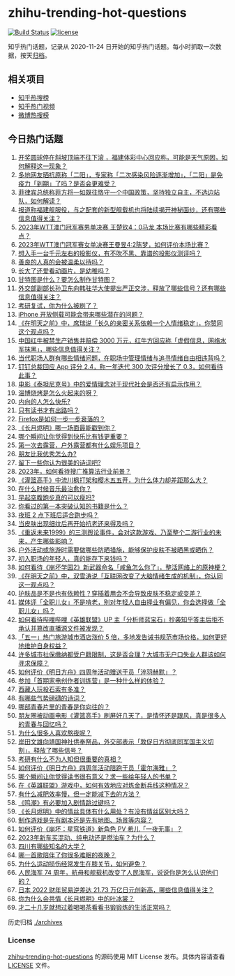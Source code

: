 # zhihu-trending-hot-questions

[![Build Status](https://github.com/justjavac/zhihu-trending-hot-questions/workflows/ci/badge.svg?branch=master)](https://github.com/justjavac/zhihu-trending-hot-questions/actions)
[![license](https://img.shields.io/github/license/justjavac/zhihu-trending-hot-questions)](https://github.com/justjavac/zhihu-trending-hot-questions/blob/master/LICENSE)

知乎热门话题，记录从 2020-11-24
日开始的知乎热门话题。每小时抓取一次数据，按天[归档](./archives)。

## 相关项目

- [知乎热搜榜](https://github.com/justjavac/zhihu-trending-top-search)
- [知乎热门视频](https://github.com/justjavac/zhihu-trending-hot-video)
- [微博热搜榜](https://github.com/justjavac/weibo-trending-hot-search)

## 今日热门话题

<!-- BEGIN -->
<!-- 最后更新时间 Mon Apr 24 2023 01:13:15 GMT+0800 (China Standard Time) -->

1. [开奖圆球停在斜坡顶端不往下滚 ，福建体彩中心回应称，可能是天气原因，如何解释这一现象？](https://www.zhihu.com/question/597262120)
1. [多地网友晒抗原称「二阳」，专家称「二次感染风险逐渐增加」，「二阳」是免疫力「到期」了吗？是否会更难受？](https://www.zhihu.com/question/597281294)
1. [菲律宾总统称菲方将一如既往恪守一个中国政策，坚持独立自主，不选边站队，如何解读？](https://www.zhihu.com/question/597284740)
1. [报道称福建舰服役，与之配套的新型舰载机也将陆续揭开神秘面纱，还有哪些信息值得关注？](https://www.zhihu.com/question/597277195)
1. [2023年WTT澳门冠军赛男单决赛 王楚钦4：0马龙 本场比赛有哪些精彩看点？](https://www.zhihu.com/question/597336562)
1. [2023年WTT澳门冠军赛女单决赛王曼昱4:2陈梦，如何评价本场比赛？](https://www.zhihu.com/question/597327714)
1. [想入手一台千元左右的投影仪，有不吹不黑、靠谱的投影仪测评吗？](https://www.zhihu.com/question/547505434)
1. [善良的人真的会被温柔以待吗？](https://www.zhihu.com/question/596685357)
1. [长大了还爱看动画片，是幼稚吗？](https://www.zhihu.com/question/596956726)
1. [甘特图是什么？要怎么制作甘特图？](https://www.zhihu.com/question/407225342)
1. [外交部副部长孙卫东向韩驻华大使提出严正交涉，释放了哪些信号？还有哪些信息值得关注？](https://www.zhihu.com/question/597269554)
1. [考研复试，你为什么被刷了？](https://www.zhihu.com/question/516780771)
1. [iPhone 开放侧载可能会带来哪些潜在的问题？](https://www.zhihu.com/question/596638412)
1. [《在明天之前》中，席瑞说「长久的亲密关系依赖一个人情绪稳定」，你赞同这个观点吗？](https://www.zhihu.com/question/597244375)
1. [中国红牛被禁生产销售并赔偿 3000 万元，红牛方回应称「虚假信息，网络水军抹黑」，哪些信息值得关注？](https://www.zhihu.com/question/597238029)
1. [当代职场人群有哪些情绪问题，在职场中管理情绪与追寻情绪自由相违背吗？](https://www.zhihu.com/question/596918878)
1. [钉钉总裁回应 App 评分 2.4，称一年迭代 300 次评分增长了 0.3，如何看待此事？](https://www.zhihu.com/question/596723219)
1. [电影《泰坦尼克号》中的爱情理念对于现代社会是否还有启示作用？](https://www.zhihu.com/question/593508481)
1. [淄博烧烤是怎么火起来的呀？](https://www.zhihu.com/question/594665084)
1. [内向的人怎么快乐?](https://www.zhihu.com/question/597039446)
1. [只有读书才有出路吗？](https://www.zhihu.com/question/597043123)
1. [Firefox是如何一步一步衰落的？](https://www.zhihu.com/question/278125463)
1. [《长月烬明》哪一场面最能戳到你？](https://www.zhihu.com/question/596596734)
1. [哪个瞬间让你觉得到快乐比有钱更重要？](https://www.zhihu.com/question/596992641)
1. [第一次去露营，户外露营都有什么娱乐项目？](https://www.zhihu.com/question/593983844)
1. [朋友比我优秀怎么办?](https://www.zhihu.com/question/595037256)
1. [留下一些你认为很美的诗词吧?](https://www.zhihu.com/question/597057569)
1. [2023年，如何看待搜广推算法行业前景？](https://www.zhihu.com/question/594276199)
1. [《灌篮高手》中流川枫打架和樱木五五开，为什么体力却差距那么大？](https://www.zhihu.com/question/551122791)
1. [在什么时候音乐最治愈你？](https://www.zhihu.com/question/596349464)
1. [早起空腹跑步真的可以瘦吗?](https://www.zhihu.com/question/594980822)
1. [你看过的第一本突破认知的书籍是什么？](https://www.zhihu.com/question/596282756)
1. [夜班 2 点下班后适合跑步吗？](https://www.zhihu.com/question/596426253)
1. [当皮肤出现细纹后再开始抗老还来得及吗？](https://www.zhihu.com/question/587449433)
1. [《重返未来1999》的三测舆论事件，会对这款游戏、乃至整个二游行业的未来，产生哪些影响？](https://www.zhihu.com/question/597110653)
1. [户外活动或旅游时需要做哪些防晒措施，能够保护皮肤不被晒黑或晒伤？](https://www.zhihu.com/question/590755121)
1. [初入职场的年轻人，真的能存下来钱吗？](https://www.zhihu.com/question/596975992)
1. [如何看待《崩坏学园2》新武器命名「咸鱼怎么你了」，整活网络上的原神梗？](https://www.zhihu.com/question/597011483)
1. [《在明天之前》中，双雪涛说「互联网改变了大脑情绪生成的机制」，你认同这一观点吗？](https://www.zhihu.com/question/597244177)
1. [护肤品是不是也有依赖性？穿插着用会不会导致皮肤不稳定或变差？](https://www.zhihu.com/question/594814196)
1. [媒体评「全职儿女」不是啃老，别对年轻人自由择业有偏见，你会选择做「全职儿女」吗？](https://www.zhihu.com/question/597272501)
1. [如何看待哔哩哔哩《英雄联盟》UP 主「分析师蓝宝石」抄袭知乎答主后拒不承认并篡改直播源文件被发现？](https://www.zhihu.com/question/597268038)
1. [「五一」热门旅游城市酒店涨价 5 倍，多地发告诫书规范市场价格，如何更好地维护自身权益？](https://www.zhihu.com/question/597228282)
1. [许多城市社保缴纳都受户籍限制，这是否合理？大城市无户口失业人群该如何寻求保障？](https://www.zhihu.com/question/597045032)
1. [如何评价《明日方舟》四周年活动赠送干员「淬羽赫默」？](https://www.zhihu.com/question/597146353)
1. [参加「首期家电创作者训练营」是一种什么样的体验？](https://www.zhihu.com/question/597239501)
1. [西藏人玩投石索有多准？](https://www.zhihu.com/question/31769324)
1. [有哪些气势磅礴的诗词？](https://www.zhihu.com/question/587542413)
1. [哪部青春片里的青春是你向往的？](https://www.zhihu.com/question/596352489)
1. [朋友圈被动画电影《灌篮高手》刷屏好几天了，是情怀还是跟风，真是很多人的青春与回忆吗？](https://www.zhihu.com/question/596900645)
1. [为什么很多人喜欢熬夜呢？](https://www.zhihu.com/question/591126223)
1. [岸田文雄向靖国神社供奉祭品，外交部表示「敦促日方彻底同军国主义切割」，释放了哪些信号？](https://www.zhihu.com/question/596966647)
1. [考研有什么不为人知但很重要的真相？](https://www.zhihu.com/question/549671935)
1. [如何评价《明日方舟》四周年活动陪跑干员「霍尔海雅」？](https://www.zhihu.com/question/597146347)
1. [哪个瞬间让你觉得读书很有意义？求一些给年轻人的书单？](https://www.zhihu.com/question/597245966)
1. [在《英雄联盟》游戏中，如何有效地应对炼金断兵线这种情况？](https://www.zhihu.com/question/596937968)
1. [有什么减肥效率慢，但一定能减下去的方法？](https://www.zhihu.com/question/593316743)
1. [《鸣潮》有必要加入剧情跳过键吗？](https://www.zhihu.com/question/592322913)
1. [《长月烬明》中的情丝具体有什么用处？有没有情丝区别大吗？](https://www.zhihu.com/question/596688361)
1. [制作游戏是先有剧本还是先有地图、场景等内容？](https://www.zhihu.com/question/29246105)
1. [如何评价《崩坏：星穹铁道》新角色 PV 希儿「一夜无事」？](https://www.zhihu.com/question/597238965)
1. [2023年新车买混动、纯电动还是燃油车？为什么？](https://www.zhihu.com/question/596587461)
1. [四川有哪些知名的大学？](https://www.zhihu.com/question/575547406)
1. [哪一首歌陪伴了你很多难眠的夜晚？](https://www.zhihu.com/question/596480125)
1. [为什么运动损伤经常发生在膝关节，如何避免？](https://www.zhihu.com/question/582906586)
1. [人民海军 74 周年，航母和舰载机改变了人民海军，说说你是怎么认识他们的？](https://www.zhihu.com/question/596483162)
1. [日本 2022 财年贸易逆差达 21.73 万亿日元创新高，哪些信息值得关注？](https://www.zhihu.com/question/596718894)
1. [你为什么会共情《长月烬明》中的叶冰裳？](https://www.zhihu.com/question/597095488)
1. [才二十几岁就想过着喝喝茶看看书锻锻炼的生活正常吗？](https://www.zhihu.com/question/596676434)

<!-- END -->

历史归档 [./archives](./archives)

### License

[zhihu-trending-hot-questions](https://github.com/justjavac/zhihu-trending-hot-questions)
的源码使用 MIT License 发布。具体内容请查看 [LICENSE](./LICENSE) 文件。
